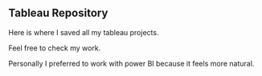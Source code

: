 ## Tableau Repository


Here is where I saved all my tableau projects.

Feel free to check my work.

Personally I preferred to work with power BI because it feels more natural.
